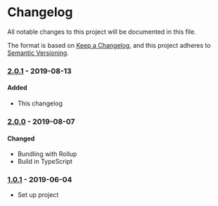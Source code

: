 # Changelog
All notable changes to this project will be documented in this file.

The format is based on [Keep a Changelog](https://keepachangelog.com/en/1.0.0/),
and this project adheres to [Semantic Versioning](https://semver.org/spec/v2.0.0.html).

### [2.0.1] - 2019-08-13
#### Added
- This changelog

### [2.0.0] - 2019-08-07
#### Changed
- Bundling with Rollup
- Build in TypeScript

### [1.0.1] - 2019-06-04
- Set up project

[2.0.1]: https://github.com/RWS-NL/air-node-packages/compare/tslint-v2.0.0...tslint-v2.0.1
[2.0.0]: https://github.com/RWS-NL/air-node-packages/compare/tslint-v1.0.1...tslint-v2.0.0
[1.0.1]: https://github.com/RWS-NL/air-node-packages/releases/tag/tslint-v1.0.1